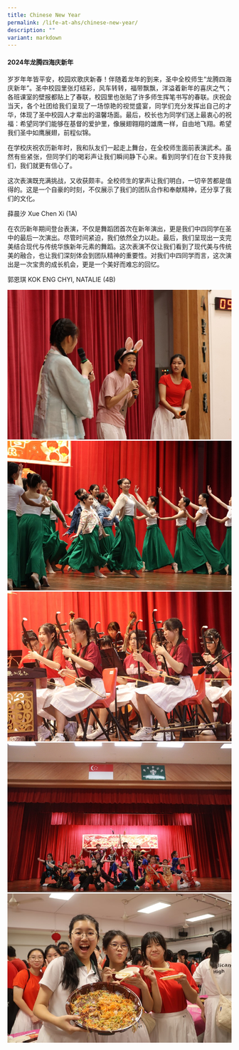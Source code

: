 ```yaml
---
title: Chinese New Year
permalink: /life-at-ahs/chinese-new-year/
description: ""
variant: markdown
---
```

#### 2024年龙腾四海庆新年

<p align="justify">
岁岁年年皆平安，校园欢歌庆新春！伴随着龙年的到来，圣中全校师生“龙腾四海庆新年”。圣中校园里张灯结彩，风车转转，福带飘飘，洋溢着新年的喜庆之气；各班课室的壁报都贴上了春联，校园里也张贴了许多师生挥笔书写的春联。庆祝会当天，各个社团给我们呈现了一场惊艳的视觉盛宴，同学们充分发挥出自己的才华，体现了圣中校园人才辈出的温馨场面。最后，校长也为同学们送上最衷心的祝福：希望同学们能够在基督的爱护里，像展翅翱翔的雄鹰一样，自由地飞翔。希望我们圣中如鹰展翅，前程似锦。</p>

<p align="justify">
在学校庆祝农历新年时，我和队友们一起走上舞台，在全校师生面前表演武术。虽然有些紧张，但同学们的喝彩声让我们瞬间静下心来。看到同学们在台下支持我们，我们就更有信心了。

   这次表演既充满挑战，又收获颇丰。全校师生的掌声让我们明白，一切辛苦都是值得的。这是一个自豪的时刻，不仅展示了我们的团队合作和奉献精神，还分享了我们的文化。

薛晨汐 Xue Chen Xi (1A)</p>

<p align="justify">
在农历新年期间登台表演，不仅是舞蹈团首次在新年演出，更是我们中四同学在圣中的最后一次演出。尽管时间紧迫，我们依然全力以赴。最后，我们呈现出一支完美结合现代与传统华族新年元素的舞蹈。这次表演不仅让我们看到了现代美与传统美的融合，也让我们深刻体会到团队精神的重要性。对我们中四同学而言，这次演出是一次宝贵的成长机会，更是一个美好而难忘的回忆。

郭恩琪 KOK ENG CHYI, NATALIE (4B)</p>

![](/images/Life%20at%20AHS/Chinese%20New%20Year/2024_CNY_01.jpg)
![](/images/Life%20at%20AHS/Chinese%20New%20Year/2024_CNY_02.jpg)
![](/images/Life%20at%20AHS/Chinese%20New%20Year/2024_CNY_03.jpg)
![](/images/Life%20at%20AHS/Chinese%20New%20Year/2024_CNY_04.jpg)
![](/images/Life%20at%20AHS/Chinese%20New%20Year/2024_CNY_05.jpg)